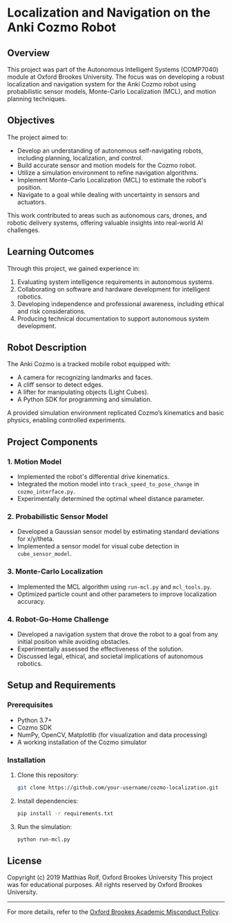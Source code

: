 # Localization and Navigation on the Anki Cozmo Robot

## Overview
This project was part of the Autonomous Intelligent Systems (COMP7040) module at Oxford Brookes University. The focus was on developing a robust localization and navigation system for the Anki Cozmo robot using probabilistic sensor models, Monte-Carlo Localization (MCL), and motion planning techniques.

## Objectives
The project aimed to:
- Develop an understanding of autonomous self-navigating robots, including planning, localization, and control.
- Build accurate sensor and motion models for the Cozmo robot.
- Utilize a simulation environment to refine navigation algorithms.
- Implement Monte-Carlo Localization (MCL) to estimate the robot's position.
- Navigate to a goal while dealing with uncertainty in sensors and actuators.

This work contributed to areas such as autonomous cars, drones, and robotic delivery systems, offering valuable insights into real-world AI challenges.

## Learning Outcomes
Through this project, we gained experience in:
1. Evaluating system intelligence requirements in autonomous systems.
2. Collaborating on software and hardware development for intelligent robotics.
3. Developing independence and professional awareness, including ethical and risk considerations.
4. Producing technical documentation to support autonomous system development.

## Robot Description
The Anki Cozmo is a tracked mobile robot equipped with:
- A camera for recognizing landmarks and faces.
- A cliff sensor to detect edges.
- A lifter for manipulating objects (Light Cubes).
- A Python SDK for programming and simulation.

A provided simulation environment replicated Cozmo’s kinematics and basic physics, enabling controlled experiments.

## Project Components
### 1. Motion Model
- Implemented the robot's differential drive kinematics.
- Integrated the motion model into `track_speed_to_pose_change` in `cozmo_interface.py`.
- Experimentally determined the optimal wheel distance parameter.

### 2. Probabilistic Sensor Model
- Developed a Gaussian sensor model by estimating standard deviations for x/y/theta.
- Implemented a sensor model for visual cube detection in `cube_sensor_model`.

### 3. Monte-Carlo Localization
- Implemented the MCL algorithm using `run-mcl.py` and `mcl_tools.py`.
- Optimized particle count and other parameters to improve localization accuracy.

### 4. Robot-Go-Home Challenge
- Developed a navigation system that drove the robot to a goal from any initial position while avoiding obstacles.
- Experimentally assessed the effectiveness of the solution.
- Discussed legal, ethical, and societal implications of autonomous robotics.

## Setup and Requirements
### Prerequisites
- Python 3.7+
- Cozmo SDK
- NumPy, OpenCV, Matplotlib (for visualization and data processing)
- A working installation of the Cozmo simulator

### Installation
1. Clone this repository:
   ```bash
   git clone https://github.com/your-username/cozmo-localization.git
   ```
2. Install dependencies:
   ```bash
   pip install -r requirements.txt
   ```
3. Run the simulation:
   ```bash
   python run-mcl.py
   ```

## License
Copyright (c) 2019 Matthias Rolf, Oxford Brookes University
This project was for educational purposes. All rights reserved by Oxford Brookes University.

---
For more details, refer to the [Oxford Brookes Academic Misconduct Policy](https://www.brookes.ac.uk/students/sirt/student-conduct/academic-misconduct/).

